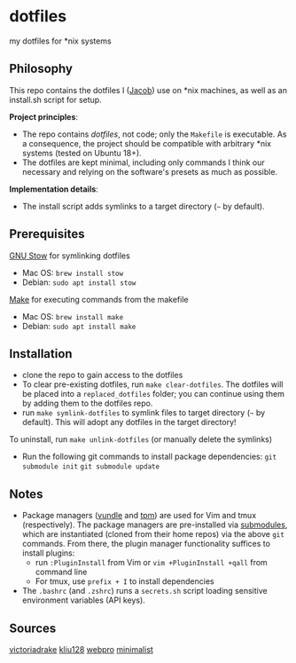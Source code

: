 # dotfiles
my dotfiles for *nix systems

## Philosophy
This repo contains the dotfiles I ([Jacob](https://vatsj.github.io/)) use on *nix machines, as well as an install.sh script for setup.

**Project principles**:
- The repo contains *dotfiles*, not code; only the `Makefile` is executable. As a consequence, the project should be compatible with arbitrary *nix systems (tested on Ubuntu 18+).
- The dotfiles are kept minimal, including only commands I think our necessary and relying on the software's presets as much as possible.

**Implementation details**:
- The install script adds symlinks to a target directory (`~` by default).

## Prerequisites

[GNU Stow](https://www.gnu.org/software/stow/) for symlinking dotfiles
- Mac OS: `brew install stow`
- Debian: `sudo apt install stow`

[Make](https://www.gnu.org/software/make/manual/make.html) for executing commands from the makefile
- Mac OS: `brew install make`
- Debian: `sudo apt install make`

## Installation
- clone the repo to gain access to the dotfiles
- To clear pre-existing dotfiles, run `make clear-dotfiles`. The dotfiles will be placed into a `replaced_dotfiles` folder; you can continue using them by adding them to the dotfiles repo.
- run `make symlink-dotfiles` to symlink files to target directory (`~` by default). This will adopt any dotfiles in the target directory!

To uninstall, run `make unlink-dotfiles` (or manually delete the symlinks)

- Run the following git commands to install package dependencies:
`git submodule init`
`git submodule update`

## Notes
<!-- - I've had issues with the `.vim/bundle` repos not storing with the git repo, forcing users to manually clone git repos into the directory. Upon doing so, everything else (vundle and the `.vim/autoload` symlinks) should work out of the box; an easy test is to check that vim is in [onedark](https://github.com/joshdick/onedark.vim) colorscheme. -->
- Package managers ([vundle](https://github.com/VundleVim/Vundle.vim) and [tpm](https://github.com/tmux-plugins/tpm)) are used for Vim and tmux (respectively). The package managers are pre-installed via [submodules](https://git-scm.com/book/en/v2/Git-Tools-Submodules), which are instantiated (cloned from their home repos) via the above `git` commands. From there, the plugin manager functionality suffices to install plugins:
    - run `:PluginInstall` from Vim or `vim +PluginInstall +qall` from command line
    - For tmux, use `prefix + I` to install dependencies
- The `.bashrc` (and `.zshrc`) runs a `secrets.sh` script loading sensitive environment variables (API keys).

## Sources
[victoriadrake](https://github.com/victoriadrake/dotfiles/tree/ubuntu-20.04)
[kliu128](https://github.com/kliu128/dotfiles)
[webpro](https://github.com/webpro/dotfiles)
[minimalist](https://github.com/j7k6/dotfiles)
